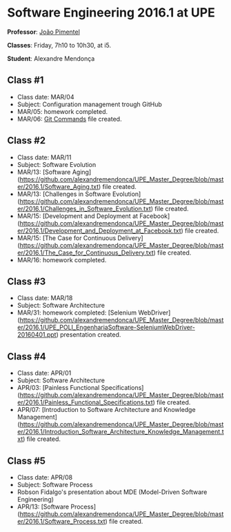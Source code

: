 # Software Engineering 2016.1 at UPE

**Professor**: [João Pimentel](http://www.cin.ufpe.br/~jhcp)

**Classes**: Friday, 7h10 to 10h30, at i5.

**Student**: Alexandre Mendonça

## Class #1
- Class date: MAR/04
- Subject: Configuration management trough GitHub
- MAR/05: homework completed.
- MAR/06: [Git Commands](https://github.com/alexandremendonca/UPE_Master_Degree/blob/master/2016.1/Git_Commands.txt) file created.

## Class #2
- Class date: MAR/11
- Subject: Software Evolution
- MAR/13: [Software Aging] (https://github.com/alexandremendonca/UPE_Master_Degree/blob/master/2016.1/Software_Aging.txt) file created.
- MAR/13: [Challenges in Software Evolution] (https://github.com/alexandremendonca/UPE_Master_Degree/blob/master/2016.1/Challenges_in_Software_Evolution.txt) file created.
- MAR/15: [Development and Deployment at Facebook] (https://github.com/alexandremendonca/UPE_Master_Degree/blob/master/2016.1/Development_and_Deployment_at_Facebook.txt) file created.
- MAR/15: [The Case for Continuous Delivery] (https://github.com/alexandremendonca/UPE_Master_Degree/blob/master/2016.1/The_Case_for_Continuous_Delivery.txt) file created.
- MAR/16: homework completed.

## Class #3
- Class date: MAR/18
- Subject: Software Architecture
- MAR/31: homework completed: [Selenium WebDriver] (https://github.com/alexandremendonca/UPE_Master_Degree/blob/master/2016.1/UPE_POLI_EngenhariaSoftware-SeleniumWebDriver-20160401.ppt) presentation created.

## Class #4
- Class date: APR/01
- Subject: Software Architecture
- APR/03: [Painless Functional Specifications] (https://github.com/alexandremendonca/UPE_Master_Degree/blob/master/2016.1/Painless_Functional_Specifications.txt) file created.
- APR/07: [Introduction to Software Architecture and Knowledge Management] (https://github.com/alexandremendonca/UPE_Master_Degree/blob/master/2016.1/Introduction_Software_Architecture_Knowledge_Management.txt) file created.

## Class #5
- Class date: APR/08
- Subject: Software Process
- Robson Fidalgo's presentation about MDE (Model-Driven Software Engineering)
- APR/13: [Software Process] (https://github.com/alexandremendonca/UPE_Master_Degree/blob/master/2016.1/Software_Process.txt) file created.